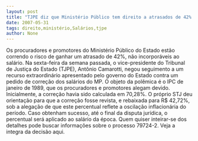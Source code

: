 ```yaml
---
layout: post
title: "TJPE diz que Ministério Público tem direito a atrasados de 42% nos salários"
date: 2007-05-31
tags: direito,ministério,Salários,tjpe
author: None
---
```

Os procuradores e promotores do Minist&eacute;rio P&uacute;blico do Estado est&atilde;o correndo o risco de ganhar um atrasado de 42%, n&atilde;o incorpor&aacute;veis ao sal&aacute;rio.
Na sexta-feira da semana passada, o vice-presidente do Tribunal de Justi&ccedil;a do Estado (TJPE), Ant&ocirc;nio Camarotti, negou seguimento a um recurso extraordin&aacute;rio apresentado pelo governo do Estado contra um pedido de corre&ccedil;&atilde;o dos sal&aacute;rios do MP.
O objeto da pol&ecirc;mica &eacute; o IPC de janeiro de 1989, que os procuradores e promotores alegam devido. Inicialmente, a corre&ccedil;&atilde;o havia sido calculada em 70,28%. O pr&oacute;prio STJ deu orienta&ccedil;&atilde;o para que a corre&ccedil;&atilde;o fosse revista, e rebaixada para R$ 42,72%, sob a alega&ccedil;&atilde;o de que este percentual reflete a oscila&ccedil;&atilde;o inflacion&aacute;ria do per&iacute;odo.
Caso obtenham sucesso, at&eacute; o final da disputa jur&iacute;dica, o percentual ser&aacute; aplicado ao sal&aacute;rio da &eacute;poca.
Quem quiser inteirar-se dos detalhes pode buscar informa&ccedil;&otilde;es sobre o processo 79724-2.
Veja a integra da decis&atilde;o aqui. 
